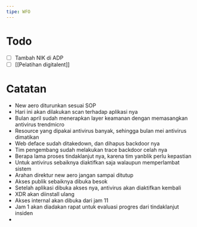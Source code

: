 ```yaml
---
tipe: WFO
---
```

# Todo
- [ ]  Tambah NIK di ADP
- [ ] [[Pelatihan digitalent]] 
# Catatan
- New aero diturunkan sesuai SOP
- Hari ini akan dilakukan scan terhadap aplikasi nya
- Bulan april sudah menerapkan layer keamanan dengan memasangkan antivirus trendmicro
- Resource yang dipakai antivirus banyak, sehingga bulan mei antivirus dimatikan
- Web deface sudah ditakedown, dan dihapus backdoor nya
- Tim pengembang sudah melakukan trace backdoor celah nya
- Berapa lama proses tindaklanjut nya, karena tim yanblik perlu kepastian
- Untuk antivirus sebaiknya diaktifkan saja walaupun memperlambat sistem
- Arahan direktur new aero jangan sampai ditutup
- Akses publik sebaiknya dibuka besok
- Setelah aplikasi dibuka akses nya, antivirus akan diaktifkan kembali
- XDR akan diinstall ulang
- Akses internal akan dibuka dari jam 11
- Jam 1 akan diadakan rapat untuk evaluasi progres dari tindaklanjut insiden
- 